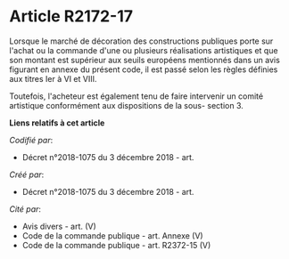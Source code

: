 # Article R2172-17

Lorsque le marché de décoration des constructions publiques porte sur l'achat ou la commande d'une ou plusieurs réalisations
artistiques et que son montant est supérieur aux seuils européens mentionnés dans un avis figurant en annexe du présent code,
il est passé selon les règles définies aux titres Ier à VI et VIII. 

Toutefois, l'acheteur est également tenu de faire intervenir un comité artistique conformément aux dispositions de la sous-
section 3.

**Liens relatifs à cet article**

_Codifié par_:

  - Décret n°2018-1075 du 3 décembre 2018 - art.

_Créé par_:

  - Décret n°2018-1075 du 3 décembre 2018 - art.

_Cité par_:

  - Avis divers - art. (V)
  - Code de la commande publique - art. Annexe (V)
  - Code de la commande publique - art. R2372-15 (V)
